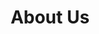 ---
type: page
layout: about-us
url: /about-us
title: 'About Us'
params:
page-status: 'inner-page'
page-class: 'container'
---